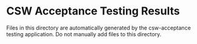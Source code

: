 # CSW Acceptance Testing Results

Files in this directory are automatically generated by the csw-acceptance testing application.
Do not manually add files to this directory.
